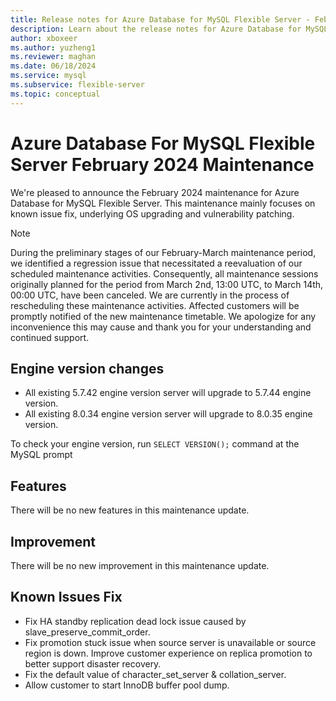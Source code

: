 ```yaml
---
title: Release notes for Azure Database for MySQL Flexible Server - February 2024
description: Learn about the release notes for Azure Database for MySQL Flexible Server February 2024.
author: xboxeer
ms.author: yuzheng1
ms.reviewer: maghan
ms.date: 06/18/2024
ms.service: mysql
ms.subservice: flexible-server
ms.topic: conceptual
---
```


# Azure Database For MySQL Flexible Server February 2024 Maintenance

We're pleased to announce the February 2024 maintenance for Azure Database for MySQL Flexible Server. This maintenance mainly focuses on known issue fix, underlying OS upgrading and vulnerability patching.

> [!NOTE]
> During the preliminary stages of our February-March maintenance period, we identified a regression issue that necessitated a reevaluation of our scheduled maintenance activities. Consequently, all maintenance sessions originally planned for the period from March 2nd, 13:00 UTC, to March 14th, 00:00 UTC, have been canceled. We are currently in the process of rescheduling these maintenance activities. Affected customers will be promptly notified of the new maintenance timetable. We apologize for any inconvenience this may cause and thank you for your understanding and continued support.

## Engine version changes
 - All existing 5.7.42 engine version server will upgrade to 5.7.44 engine version.
 - All existing 8.0.34 engine version server will upgrade to 8.0.35 engine version.

To check your engine version, run `SELECT VERSION();` command at the MySQL prompt

## Features
There will be no new features in this maintenance update.

## Improvement
There will be no new improvement in this maintenance update.

## Known Issues Fix
- Fix HA standby replication dead lock issue caused by slave_preserve_commit_order.
- Fix promotion stuck issue when source server is unavailable or source region is down. Improve customer experience on replica promotion to better support disaster recovery.
- Fix the default value of character_set_server & collation_server.
- Allow customer to start InnoDB buffer pool dump.
